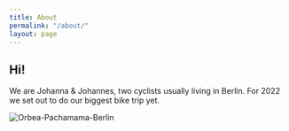 ```yaml
---
title: About
permalink: "/about/"
layout: page
---
```



## Hi!
We are Johanna & Johannes, two cyclists usually living in Berlin. For 2022 we set out to do our biggest bike trip yet.  

![Orbea-Pachamama-Berlin](/uploads/Orbea-Pachamama-Berlin-RB-Web-49.jpeg)

